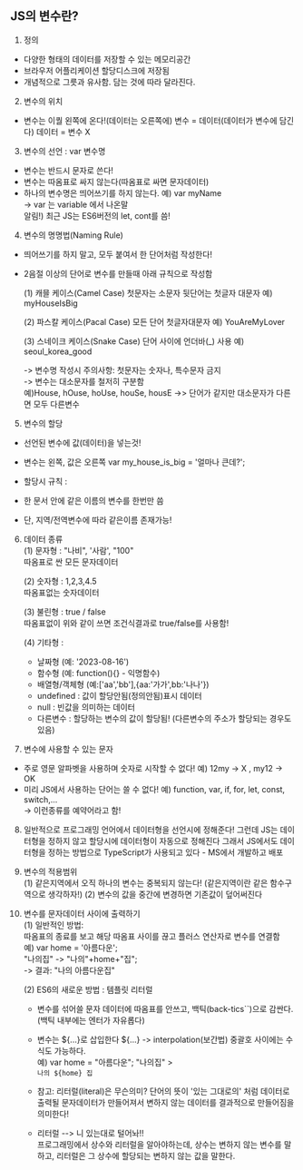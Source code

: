 ## JS의 변수란?

1. 정의 
- 다양한 형태의 데이터를 저장할 수 있는 메모리공간
- 브라우저 어플리케이션 할당디스크에 저장됨
- 개념적으로 그릇과 유사함. 담는 것에 따라 달라진다.        
2. 변수의 위치
- 변수는 이퀄 왼쪽에 온다!(데이터는 오른쪽에)
변수 = 데이터(데이터가 변수에 담긴다)
데이터 = 변수 X

3. 변수의 선언 : var 변수명
- 변수는 반드시 문자로 쓴다!
- 변수는 따옴표로 싸지 않는다(따옴표로 싸면 문자데이터)
- 하나의 변수명은 띄어쓰기를 하지 않는다.
예) var myName <br>
-> var 는 variable  에서 나온말 <br>
알림!) 최근 JS는 ES6버전의 let, cont를 씀!

4. 변수의 명명법(Naming Rule)
- 띄어쓰기를 하지 말고, 모두 붙여서 한 단어처럼 작성한다!
- 2음절 이상의 단어로 변수를 만들때
아래 규칙으로 작성함

    (1) 캐믈 케이스(Camel Case)
첫문자는 소문자 뒷단어는 첫글자 대문자
예) myHouseIsBig

    (2) 파스칼 케이스(Pacal Case)
모든 단어 첫글자대문자
예) YouAreMyLover

    (3) 스네이크 케이스(Snake Case)
단어 사이에 언더바(_) 사용
예) seoul_korea_good

    -> 변수명 작성시 주의사항:
첫문자는 숫자나, 특수문자 금지 <br>
    -> 변수는 대소문자를 철저히 구분함 <br>
예)House, hOuse, hoUse, houSe, housE
->> 단어가 같지만 대소문자가 다른면 모두 다른변수

5. 변수의 할당
- 선언된 변수에 값(데이터)을 넣는것!
- 변수는 왼쪽, 값은 오른쪽
var my_house_is_big = '얼마나 큰데?';

- 할당시 규칙 : <br>
- 한 문서 안에 같은 이름의 변수를 한번만 씀
- 단, 지역/전역변수에 따라 같은이름 존재가능!

6. 데이터 종류 <br>
    (1) 문자형 : "나비", '사람', "100" <br> 따옴표로 싼 모든 문자데이터 <br>

    (2) 숫자형 : 1,2,3,4.5 <br>
    따옴표없는 숫자데이터 <br>

    (3) 불린형 : true / false <br>
    따옴표없이 위와 같이 쓰면 조건식결과로 true/false를 사용함!

    (4) 기타형 : <br>
    - 날짜형 (예: '2023-08-16')
    - 함수형 (예: function(){} - 익명함수)
    - 배열형/객체형 (예:['aa','bb'],{aa:'가가',bb:'나나'})
    - undefined : 값이 할당안됨(정의안됨)표시 데이터
    - null : 빈값을 의미하는 데이터
    - 다른변수 : 할당하는 변수의 값이 할당됨! (다른변수의 주소가 할당되는 경우도 있음)

7. 변수에 사용할 수 있는 문자
- 주로 영문 알파벳을 사용하며 숫자로 시작할 수 없다!
예) 12my -> X , my12 -> OK
- 미리 JS에서 사용하는 단어는 쓸 수 없다!
예) function, var, if, for, let, const, switch,... <br>
-> 이런종류를 예약어라고 함!

8. 일반적으로 프로그래밍 언어에서 데이터형을 선언시에 정해준다! 그런데 JS는 데이터형을 정하지 않고 할당시에 데이터형이 자동으로 정해진다 그래서 JS에서도 데이터형을 정하는 방법으로 TypeScript가 사용되고 있다 - MS에서 개발하고 배포

9. 변수의 적용범위 <br>
(1) 같은지역에서 오직 하나의 변수는 중복되지 않는다! (같은지역이란 같은 함수구역으로 생각하자!)
(2) 변수의 값을 중간에 변경하면 기존값이 덮어써진다

10. 변수를 문자데이터 사이에 출력하기   
    (1) 일반적인 방법:   
    따옴표의 종료를 보고 해당 따옴표 사이를 끊고 플러스 연산자로 변수를 연결함   
    예) var home = '아름다운';   
    "나의집" -> "나의"+home+"집";   
    -> 결과: "나의 아름다운집"

    (2) ES6의 새로운 방법 : 템플릿 리터럴   
    - 변수를 섞어쓸 문자 데이터에 따옴표를 안쓰고, 백틱(back-tics``)으로 감싼다.   
    (백틱 내부에는 엔터가 자유롭다)
    
    - 변수는 ${...}로 삽입한다
    ${...} -> interpolation(보간법)
    중괄호 사이에는 수식도 가능하다.   
    예) var home = "아름다운";
    "나의집" >   
    `나의 ${home} 집`
    
    * 참고: 리터럴(literal)은 무슨의미?
    단어의 뜻이 '있는 그대로의' 처럼 데이터로 출력될 문자데이터가 만들어져서 변하지 않는 데이터를 결과적으로 만들어짐을 의미한다!

    * 리터럴 --> 니 있는대로 털어놔!!   
    프로그래밍에서 상수와 리터럴을 알아야하는데, 상수는 변하지 않는 변수를 말하고, 리터럴은 그 상수에 할당되는 변하지 않는 값을 말한다.


